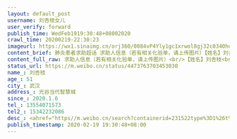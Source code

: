 ```yaml
---
layout: default_post
username: 刘杏枝女儿
user_verify: forward
publish_time: WedFeb1919:30:48+08002020
crawl_time: 20200219-22:30:23
imageurl: https://wx1.sinaimg.cn/orj360/0084vP4Yly1gc1xrwol8gj32c0340hdu.jpg,https://wx4.sinaimg.cn/orj360/0084vP4Yly1gc1xrmmr0kj32c03407wi.jpg,https://wx1.sinaimg.cn/orj360/0084vP4Yly1gc1xqrqwq4j30xs1c0ai9.jpg,https://wx3.sinaimg.cn/orj360/0084vP4Yly1gc1xqseu2sj30xs1b4q9n.jpg,https://wx3.sinaimg.cn/orj360/0084vP4Yly1gc1xqtmwwwj31401kwn5v.jpg,https://wx4.sinaimg.cn/orj360/0084vP4Yly1gc1xqujhraj31341kwgro.jpg,https://wx1.sinaimg.cn/orj360/0084vP4Yly1gc1xqqptb8j31281k00zt.jpg,https://wx1.sinaimg.cn/orj360/0084vP4Yly1gc1xqv83elj31281i8n3o.jpg,https://wx2.sinaimg.cn/orj360/0084vP4Yly1gc1xqwe4k1j314w1lsdph.jpg
content_brief: 肺炎患者求助超话 求助人信息（若有相关化验单，请上传图片）【姓名】刘杏枝【年龄】51【所在城市】武汉【所在小区、社区】光谷当代智慧城【患病时间】2020.1.6【联系方式】13554071573【其他紧急联系人】15342232086【病情描述】 #抗击新型肺炎第一线#紧急求助！求推广！！【武汉一肝癌 ...全文
content_full_raw: 求助人信息（若有相关化验单，请上传图片）<br/>【姓名】刘杏枝<br/>【年龄】51<br/>【所在城市】武汉<br/>【所在小区、社区】光谷当代智慧城<br/>【患病时间】2020.1.6<br/>【联系方式】13554071573<br/>【其他紧急联系人】15342232086<br/>【病情描述】<ahref="https://m.weibo.cn/search?containerid=231522type%3D1%26t%3D10%26q%3D%23%E6%8A%97%E5%87%BB%E6%96%B0%E5%9E%8B%E8%82%BA%E7%82%8E%E7%AC%AC%E4%B8%80%E7%BA%BF%23&extparam=%23%E6%8A%97%E5%87%BB%E6%96%B0%E5%9E%8B%E8%82%BA%E7%82%8E%E7%AC%AC%E4%B8%80%E7%BA%BF%23"data-hide=""><spanclass="surl-text">#抗击新型肺炎第一线#</span></a>紧急求助！求推广！！<br/>【武汉一肝癌晚期患者，急需抗癌药物】湖北省武汉市的一位肝癌晚期患者目前病情危重，急需抗癌药物，患者刘杏枝，年龄51，肝癌晚期，原定2020.2.11返院接受治疗，由于疫情影响现在阻断了治疗途径。联系了好多医院都不接收普通病人，我是她女儿，我妈妈现在每天疼痛不已，出院前肝部安装了引流管，已经连续疼痛快一周了，再不接受治疗怕是撑不了几天了！现在联系医院无果后，现在求助广大的网友，希望能帮忙联系到可以接受治疗的医院，感激不尽<spanclass="url-icon"><imgalt=[作揖]src="//h5.sinaimg.cn/m/emoticon/icon/others/h_zuoyi-cb12e18fd5.png"style="width:1em;height:1em;"/></span><spanclass="url-icon"><imgalt=[作揖]src="//h5.sinaimg.cn/m/emoticon/icon/others/h_zuoyi-cb12e18fd5.png"style="width:1em;height:1em;"/></span><spanclass="url-icon"><imgalt=[作揖]src="//h5.sinaimg.cn/m/emoticon/icon/others/h_zuoyi-cb12e18fd5.png"style="width:1em;height:1em;"/></span>如有可以接受治疗的地方麻烦告知一下，现住武汉市洪山区光谷当代智慧城小区，联系电话13554071573！！感激不尽！！<ahref="https://m.weibo.cn/search?containerid=231522type%3D1%26t%3D10%26q%3D%23%E8%82%BA%E7%82%8E%23&isnewpage=1"data-hide=""><spanclass="surl-text">#肺炎#</span></a><ahref="https://m.weibo.cn/search?containerid=231522type%3D1%26t%3D10%26q%3D%23%E6%AD%A6%E6%B1%89%23&isnewpage=1"data-hide=""><spanclass="surl-text">#武汉#</span></a><ahref="https://m.weibo.cn/search?containerid=231522type%3D1%26t%3D10%26q%3D%23%E5%85%A8%E5%9B%BD%E7%A1%AE%E8%AF%8A%E6%96%B0%E5%9E%8B%E8%82%BA%E7%82%8E%E7%97%85%E4%BE%8B%23&extparam=%23%E5%85%A8%E5%9B%BD%E7%A1%AE%E8%AF%8A%E6%96%B0%E5%9E%8B%E8%82%BA%E7%82%8E%E7%97%85%E4%BE%8B%23"data-hide=""><spanclass="surl-text">#全国确诊新型肺炎病例#</span></a><ahref='/n/央视新闻'>@央视新闻</a><ahref='/n/人民日报'>@人民日报</a><ahref='/n/澎湃新闻'>@澎湃新闻</a><ahref='/n/人民网'>@人民网</a><ahref='/n/观察者网'>@观察者网</a><adata-url="http://t.cn/RO7dEkc"href="http://weibo.com/p/100101B2094750D165ABF8429D"data-hide=""><spanclass='url-icon'><imgstyle='width:1rem;height:1rem'src='https://h5.sinaimg.cn/upload/2015/09/25/3/timeline_card_small_location_default.png'></span><spanclass="surl-text">武汉·光谷</span></a>
status_url: https://m.weibo.cn/status/4473763703453030
name_: 刘杏枝
age_: 51
city_: 武汉
address_: 光谷当代智慧城
since_: 2020.1.6
tel_: 13554071573
tel2_: 15342232086
desc_: <ahref="https//m.weibo.cn/search?containerid=231522type%3D1%26t%3D10%26q%3D%23%E6%8A%97%E5%87%BB%E6%96%B0%E5%9E%8B%E8%82%BA%E7%82%8E%E7%AC%AC%E4%B8%80%E7%BA%BF%23&extparam=%23%E6%8A%97%E5%87%BB%E6%96%B0%E5%9E%8B%E8%82%BA%E7%82%8E%E7%AC%AC%E4%B8%80%E7%BA%BF%23"data-hide=""><spanclass="surl-text">#抗击新型肺炎第一线#</span></a>紧急求助！求推广！！
publish_timestamp: 2020-02-19 19:30:48+08:00
---
```


